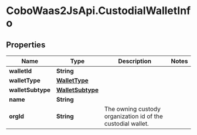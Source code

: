 # CoboWaas2JsApi.CustodialWalletInfo

## Properties

Name | Type | Description | Notes
------------ | ------------- | ------------- | -------------
**walletId** | **String** |  | 
**walletType** | [**WalletType**](WalletType.md) |  | 
**walletSubtype** | [**WalletSubtype**](WalletSubtype.md) |  | 
**name** | **String** |  | 
**orgId** | **String** | The owning custody organization id of the custodial wallet. | 


